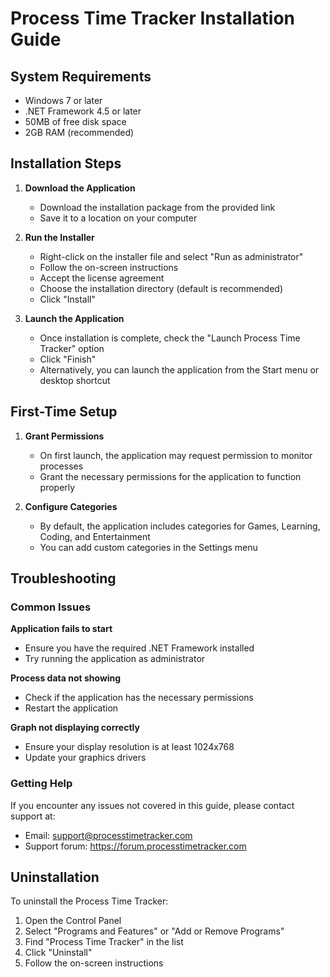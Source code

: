 # Process Time Tracker Installation Guide

## System Requirements

- Windows 7 or later
- .NET Framework 4.5 or later
- 50MB of free disk space
- 2GB RAM (recommended)

## Installation Steps

1. **Download the Application**
   - Download the installation package from the provided link
   - Save it to a location on your computer

2. **Run the Installer**
   - Right-click on the installer file and select "Run as administrator"
   - Follow the on-screen instructions
   - Accept the license agreement
   - Choose the installation directory (default is recommended)
   - Click "Install"

3. **Launch the Application**
   - Once installation is complete, check the "Launch Process Time Tracker" option
   - Click "Finish"
   - Alternatively, you can launch the application from the Start menu or desktop shortcut

## First-Time Setup

1. **Grant Permissions**
   - On first launch, the application may request permission to monitor processes
   - Grant the necessary permissions for the application to function properly

2. **Configure Categories**
   - By default, the application includes categories for Games, Learning, Coding, and Entertainment
   - You can add custom categories in the Settings menu

## Troubleshooting

### Common Issues

**Application fails to start**
- Ensure you have the required .NET Framework installed
- Try running the application as administrator

**Process data not showing**
- Check if the application has the necessary permissions
- Restart the application

**Graph not displaying correctly**
- Ensure your display resolution is at least 1024x768
- Update your graphics drivers

### Getting Help

If you encounter any issues not covered in this guide, please contact support at:
- Email: support@processtimetracker.com
- Support forum: https://forum.processtimetracker.com

## Uninstallation

To uninstall the Process Time Tracker:
1. Open the Control Panel
2. Select "Programs and Features" or "Add or Remove Programs"
3. Find "Process Time Tracker" in the list
4. Click "Uninstall"
5. Follow the on-screen instructions 